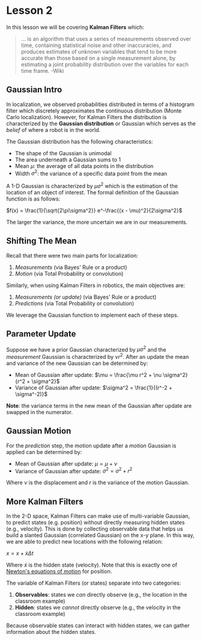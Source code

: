 # Lesson 2

In this lesson we will be covering **Kalman Filters** which:

> ... is an algorithm that uses a series of measurements observed over time, containing statistical noise and other inaccuracies, and produces estimates of unknown variables that tend to be more accurate than those based on a single measurement alone, by estimating a joint probability distribution over the variables for each time frame. -Wiki

## Gaussian Intro

In localization, we observed probabilities distributed in terms of a histogram filter which discretely approximates the continuous distribution (Monte Carlo localization). However, for Kalman Filters the distribution is characterized by the **Gaussian distribution** or Gaussian which serves as the _belief_ of where a robot is in the world.

The Gaussian distribution has the following characteristics:

- The shape of the Gaussian is unimodal
- The area underneath a Gaussian sums to 1
- Mean $\mu$: the average of all data points in the distribution
- Width $\sigma^2$: the variance of a specific data point from the mean

A 1-D Gaussian is characterized by $\mu \sigma^2$ which is the estimation of the location of an object of interest. The formal definition of the Gaussian function is as follows:

$f(x) = \frac{1}{\sqrt{2\pi\sigma^2}} e^-\frac{(x - \mu)^2}{2\sigma^2}$

The larger the variance, the more uncertain we are in our measurements.

## Shifting The Mean

Recall that there were two main parts for localization:

1. _Measurements_ (via Bayes' Rule or a product)
2. _Motion_ (via Total Probability or convolution)

Similarly, when using Kalman Filters in robotics, the main objectives are:

1. _Measurements (or update)_ (via Bayes' Rule or a product)
2. _Predictions_ (via Total Probability or convolution)

We leverage the Gaussian function to implement each of these steps.

## Parameter Update

Suppose we have a prior Gaussian characterized by $\mu\sigma^2$ and the _measurement_ Gaussian is characterized by $\nu r^2$. After an update the mean and variance of the new Gaussian can be determined by:

- Mean of Gaussian after update: $\mu = \frac{\mu r^2 + \nu \sigma^2}{r^2 + \sigma^2}$
- Variance of Gaussian after update: $\sigma^2 = \frac{1}{(r^-2 + \sigma^-2)}$

**Note**: the variance terms in the new mean of the Gaussian after update are swapped in the numerator.

## Gaussian Motion

For the _prediction_ step, the motion update after a _motion_ Gaussian is applied can be determined by:

- Mean of Gaussian after update: $\mu = \mu + \nu$
- Variance of Gaussian after update: $\sigma^2 = \sigma^2 + r^2$

Where $\nu$ is the displacement and $r$ is the variance of the motion Gaussian.

## More Kalman Filters

In the 2-D space, Kalman Filters can make use of multi-variable Gaussian, to predict states (e.g. position) without directly measuring hidden states (e.g., velocity). This is done by collecting observable data that helps us build a slanted Gaussian (correlated Gaussian) on the x-y plane. In this way, we are able to predict new locations with the following relation:

$x = x + \dot{x} \Delta t$

Where $\dot{x}$ is the hidden state (velocity). Note that this is exactly one of [Newton's equations of motion](https://en.wikipedia.org/wiki/Equations_of_motion) for position.

The variable of Kalman Filters (or states) separate into two categories:

1. **Observables**: states we _can_ directly observe (e.g., the location in the classroom example)
2. **Hidden**: states we _cannot_ directly observe (e.g., the velocity in the classroom example)

Because observable states can interact with hidden states, we can gather information about the hidden states.

